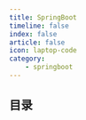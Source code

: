 ```yaml
---
title: SpringBoot
timeline: false
index: false
article: false
icon: laptop-code
category:
    - springboot
---
```


## 目录


